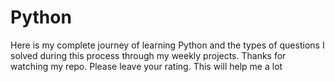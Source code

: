 # Python
Here is my complete journey of learning Python and the types of questions I solved during this process through my weekly projects.
Thanks for watching my repo.
Please leave your rating. This will help me a lot
